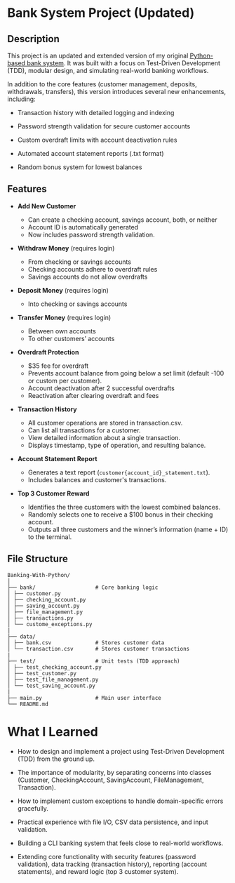 # Bank System Project (Updated)


## Description

This project is an updated and extended version of my original [Python-based bank system](https://github.com/shouqv/Bank-project).
It was built with a focus on Test-Driven Development (TDD), modular design, and simulating real-world banking workflows.


In addition to the core features (customer management, deposits, withdrawals, transfers), this version introduces several new enhancements, including:

- Transaction history with detailed logging and indexing

- Password strength validation for secure customer accounts

- Custom overdraft limits with account deactivation rules

- Automated account statement reports (.txt format)

- Random bonus system for lowest balances

## Features
- **Add New Customer**  
  - Can create a checking account, savings account, both, or neither  
  - Account ID is automatically generated 
  - Now includes password strength validation.


- **Withdraw Money** (requires login)  
  - From checking or savings accounts  
  - Checking accounts adhere to overdraft rules  
  - Savings accounts do not allow overdrafts  

- **Deposit Money** (requires login)  
  - Into checking or savings accounts  

- **Transfer Money** (requires login)  
  - Between own accounts  
  - To other customers’ accounts  

- **Overdraft Protection**  
  - $35 fee for overdraft  
  - Prevents account balance from going below a set limit (default -100 or custom per customer).
  - Account deactivation after 2 successful overdrafts  
  - Reactivation after clearing overdraft and fees  

- **Transaction History**
  - All customer operations are stored in transaction.csv.
  - Can list all transactions for a customer.
  - View detailed information about a single transaction.
  - Displays timestamp, type of operation, and resulting balance.

- **Account Statement Report**
  - Generates a text report (```customer{account_id}_statement.txt```).
  - Includes balances and customer's transactions.

- **Top 3 Customer Reward**
  - Identifies the three customers with the lowest combined balances.
  - Randomly selects one to receive a $100 bonus in their checking account.
  - Outputs all three customers and the winner’s information (name + ID) to the terminal.


## File Structure
```
Banking-With-Python/
│
├── bank/                   # Core banking logic
│ ├── customer.py
│ ├── checking_account.py
│ ├── saving_account.py
│ ├── file_management.py
│ ├── transactions.py
│ └── custome_exceptions.py
|
├── data/
│ ├── bank.csv              # Stores customer data
│ └── transaction.csv       # Stores customer transactions
|
├── test/                   # Unit tests (TDD approach)
│ ├── test_checking_account.py
│ ├── test_customer.py
│ ├── test_file_management.py
│ └── test_saving_account.py
|
├── main.py                 # Main user interface
└── README.md

```

# What I Learned

- How to design and implement a project using Test-Driven Development (TDD) from the ground up.

- The importance of modularity, by separating concerns into classes (Customer, CheckingAccount, SavingAccount, FileManagement, Transaction).

- How to implement custom exceptions to handle domain-specific errors gracefully.

- Practical experience with file I/O, CSV data persistence, and input validation.

- Building a CLI banking system that feels close to real-world workflows.

- Extending core functionality with security features (password validation), data tracking (transaction history), reporting (account statements), and reward logic (top 3 customer system).